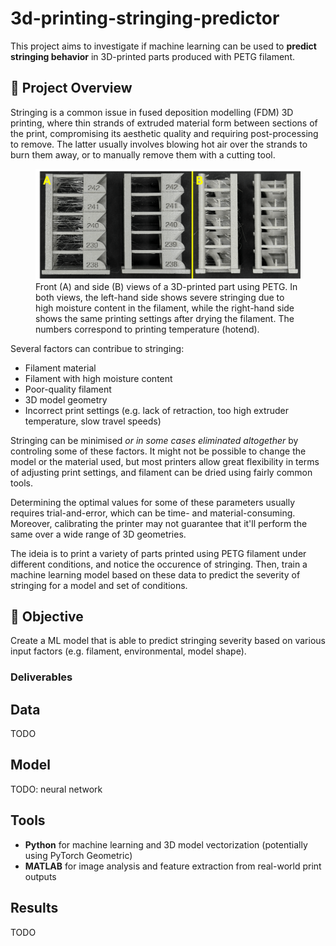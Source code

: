 # 3d-printing-stringing-predictor
This project aims to investigate if machine learning can be used to **predict stringing behavior** in 3D-printed parts produced with PETG filament.

## 🔎 Project Overview
Stringing is a common issue in fused deposition modelling (FDM) 3D printing, where thin strands of extruded material form between sections of the print, compromising its aesthetic quality and requiring post-processing to remove. The latter usually involves blowing hot air over the strands to burn them away, or to manually remove them with a cutting tool.

<figure>
  <img src="assets/images/stringing_example.png" alt="Model diagram"/>
  <figcaption> Front (A) and side (B) views of a 3D-printed part using PETG. In both views, the left-hand side shows severe stringing due to high moisture content in the filament, while the right-hand side shows the same printing settings after drying the filament. The numbers correspond to printing temperature (hotend).</figcaption>
</figure>

Several factors can contribue to stringing:
- Filament material
- Filament with high moisture content
- Poor-quality filament
- 3D model geometry
- Incorrect print settings (e.g. lack of retraction, too high extruder temperature, slow travel speeds)

Stringing can be minimised *or in some cases eliminated altogether* by controling some of these factors. It might not be possible to change the model or the material used, but most printers allow great flexibility in terms of adjusting print settings, and filament can be dried using fairly common tools.

Determining the optimal values for some of these parameters usually requires trial-and-error, which can be time- and material-consuming. Moreover, calibrating the printer may not guarantee that it'll perform the same over a wide range of 3D geometries. 

The ideia is to print a variety of parts printed using PETG filament under different conditions, and notice the occurence of stringing. Then, train a machine learning model based on these data to predict the severity of stringing for a model and set of conditions.

## 🎯 Objective
Create a ML model that is able to predict stringing severity based on various input factors (e.g. filament, environmental, model shape).

### Deliverables


## Data
TODO

## Model
TODO: neural network

## Tools
- **Python** for machine learning and 3D model vectorization (potentially using PyTorch Geometric)
- **MATLAB** for image analysis and feature extraction from real-world print outputs

## Results
TODO